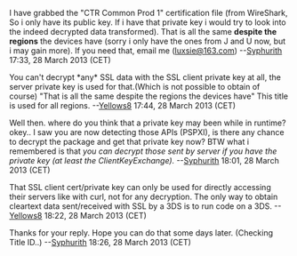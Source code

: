 I have grabbed the "CTR Common Prod 1" certification file (from
WireShark, So i only have its public key. If i have that private key i
would try to look into the indeed decrypted data transformed). That is
all the same **despite the regions** the devices have (sorry i only have
the ones from J and U now, but i may gain more). If you need that, email
me (luxsie@163.com) --[Syphurith](User:Syphurith "wikilink") 17:33, 28
March 2013 (CET)


You can't decrypt \*any\* SSL data with the SSL client private key at
all, the server private key is used for that.(Which is not possible to
obtain of course) "That is all the same despite the regions the devices
have" This title is used for all regions.
--[Yellows8](User:Yellows8 "wikilink") 17:44, 28 March 2013 (CET)


Well then. where do you think that a private key may been while in
runtime? okey.. I saw you are now detecting those APIs (PSPXI), is there
any chance to decrypt the package and get that private key now? BTW what
i remembered is that *you can decrypt those sent by server if you have
the private key (at least the ClientKeyExchange).*
--[Syphurith](User:Syphurith "wikilink") 18:01, 28 March 2013 (CET)


That SSL client cert/private key can only be used for directly accessing
their servers like with curl, not for any decryption. The only way to
obtain cleartext data sent/received with SSL by a 3DS is to run code on
a 3DS. --[Yellows8](User:Yellows8 "wikilink") 18:22, 28 March 2013 (CET)


Thanks for your reply. Hope you can do that some days later. (Checking
Title ID..) --[Syphurith](User:Syphurith "wikilink") 18:26, 28 March
2013 (CET)